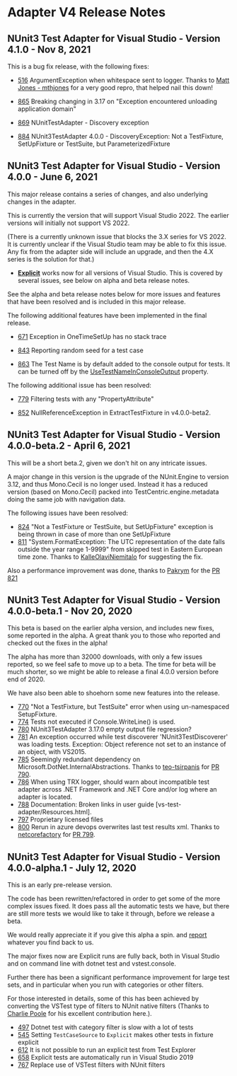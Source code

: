 # Adapter V4 Release Notes

## NUnit3 Test Adapter for Visual Studio - Version 4.1.0 - Nov 8, 2021

This is a bug fix release, with the following fixes:

* [516](https://github.com/nunit/nunit3-vs-adapter/issues/516) ArgumentException when whitespace sent to logger. Thanks to [Matt Jones - mthjones](https://github.com/mthjones) for a very good repro, that helped nail this down!

* [865](https://github.com/nunit/nunit3-vs-adapter/issues/865) Breaking changing in 3.17 on "Exception encountered unloading application domain"

* [869](https://github.com/nunit/nunit3-vs-adapter/issues/869) NUnitTestAdapter - Discovery exception

* [884](https://github.com/nunit/nunit3-vs-adapter/issues/884) NUnit3TestAdapter 4.0.0 - DiscoveryException: Not a TestFixture, SetUpFixture or TestSuite, but ParameterizedFixture

## NUnit3 Test Adapter for Visual Studio - Version 4.0.0 - June 6, 2021

This major release contains a series of changes, and also underlying changes in the adapter.  

This is currently the version that will support Visual Studio 2022.  The earlier versions will initially not support VS 2022.

(There is a currently unknown issue that blocks the 3.X series for VS 2022.  It is currently unclear if the Visual Studio team may be able to fix this issue. Any fix from the adapter side will include an upgrade, and then the 4.X series is the solution for that.)

* [**Explicit**](https://github.com/nunit/nunit3-vs-adapter/issues?q=is%3Aissue+is%3Aclosed+project%3Anunit%2Fnunit3-vs-adapter%2F3) works now for all versions of Visual Studio. This is covered by several issues, see below on alpha and beta release notes.  

See the alpha and beta release notes below for more issues and features that have been resolved and is included in this major release.

The following additional features have been implemented in the final release.

* [671](https://github.com/nunit/nunit3-vs-adapter/issues/671) Exception in OneTimeSetUp has no stack trace

* [843](https://github.com/nunit/nunit3-vs-adapter/issues/843) Reporting random seed for a test case

* [863](https://github.com/nunit/nunit3-vs-adapter/pull/863) The Test Name is by default added to the console output for tests. It can be turned off by the [UseTestNameInConsoleOutput](https://docs.nunit.org/articles/vs-test-adapter/Tips-And-Tricks.html#usetestnameinconsoleoutput) property.

The following additional issue has been resolved:

* [779](https://github.com/nunit/nunit3-vs-adapter/issues/779) Filtering tests with any "PropertyAttribute"

* [852](https://github.com/nunit/nunit3-vs-adapter/issues/852) NullReferenceException in ExtractTestFixture in v4.0.0-beta2.

## NUnit3 Test Adapter for Visual Studio - Version 4.0.0-beta.2 - April 6, 2021

This will be a short beta.2, given we don't hit on any intricate issues.  

A major change in this version is the upgrade of the NUnit.Engine to version 3.12, and thus Mono.Cecil is no longer used.  Instead it has a reduced version (based on Mono.Cecil) packed into TestCentric.engine.metadata doing the same job with navigation data.  

The following issues have been resolved:

* [824](https://github.com/nunit/nunit3-vs-adapter/issues/824 ) "Not a TestFixture or TestSuite, but SetUpFixture" exception is being thrown in case of more than one SetUpFixture
* [811](https://github.com/nunit/nunit3-vs-adapter/issues/811) "System.FormatException: The UTC representation of the date falls outside the year range 1-9999" from skipped test in Eastern European time zone.  Thanks to [KalleOlaviNiemitalo](https://github.com/KalleOlaviNiemitalo) for suggesting the fix.

Also a performance improvement was done, thanks to [Pakrym](https://github.com/pakrym) for the [PR 821](https://github.com/nunit/nunit3-vs-adapter/pull/821)

## NUnit3 Test Adapter for Visual Studio - Version 4.0.0-beta.1 - Nov 20, 2020

This beta is based on the earlier alpha version, and includes new fixes, some reported in the alpha. A great thank you to those who reported and checked out the fixes in the alpha!

The alpha has more than 32000 downloads, with only a few issues reported, so we feel safe to move up to a beta.  The time for beta will be much shorter, so we might be able to release a final 4.0.0 version before end of 2020.

We have also been able to shoehorn some new features into the release.

* [770](https://github.com/nunit/nunit3-vs-adapter/issues/770)  "Not a TestFixture, but TestSuite" error when using un-namespaced SetupFixture.
* [774](https://github.com/nunit/nunit3-vs-adapter/issues/774) Tests not executed if Console.WriteLine() is used.
* [780](https://github.com/nunit/nunit3-vs-adapter/issues/780) NUnit3TestAdapter 3.17.0 empty output file regression?
* [781](https://github.com/nunit/nunit3-vs-adapter/issues/781) An exception occurred while test discoverer 'NUnit3TestDiscoverer' was loading tests. Exception: Object reference not set to an instance of an object, with VS2015.
* [785](https://github.com/nunit/nunit3-vs-adapter/issues/785) Seemingly redundant dependency on Microsoft.DotNet.InternalAbstractions. Thanks to [teo-tsirpanis](https://github.com/teo-tsirpanis) for [PR 790](https://github.com/nunit/nunit3-vs-adapter/pull/790).
* [786](https://github.com/nunit/nunit3-vs-adapter/issues/786) When using TRX logger, should warn about incompatible test adapter across .NET Framework and .NET Core and/or log where an adapter is located.
* [788](https://github.com/nunit/nunit3-vs-adapter/issues/788) Documentation: Broken links in user guide [vs-test-adapter/Resources.html].
* [797](https://github.com/nunit/nunit3-vs-adapter/issues/797) Proprietary licensed files
* [800](https://github.com/nunit/nunit3-vs-adapter/issues/800) Rerun in azure devops overwrites last test results xml. Thanks to [netcorefactory](https://github.com/netcorefactory) for [PR 799](https://github.com/nunit/nunit3-vs-adapter/pull/799).

## NUnit3 Test Adapter for Visual Studio - Version 4.0.0-alpha.1 - July 12, 2020

This is an early pre-release version.  

The code has been rewritten/refactored in order to get some of the more complex issues fixed.  It does pass all the automatic tests we have, but there are still more tests we would like to take it through, before we release a beta.  

We would really appreciate it if you give this alpha a spin. and [report](https://github.com/nunit/nunit3-vs-adapter/issues) whatever you find back to us.

The major fixes now are Explicit runs are fully back, both in Visual Studio and on command line with dotnet test and vstest.console.

Further there has been a significant performance improvement for large test sets, and in particular when you run with categories or other filters.

For those interested in details, some of this has been achieved by converting the VSTest type of filters to NUnit native filters  (Thanks to [Charlie Poole](https://github.com/CharliePoole) for his excellent contribution here.).

* [497](https://github.com/nunit/nunit3-vs-adapter/issues/497)  Dotnet test with category filter is slow with a lot of tests
* [545](https://github.com/nunit/nunit3-vs-adapter/issues/545)  Setting `TestCaseSource` to `Explicit` makes other tests in fixture explicit
* [612](https://github.com/nunit/nunit3-vs-adapter/issues/612)  It is not possible to run an explicit test from Test Explorer
* [658](https://github.com/nunit/nunit3-vs-adapter/issues/658)  Explicit tests are automatically run in Visual Studio 2019
* [767](https://github.com/nunit/nunit3-vs-adapter/issues/767)  Replace use of VSTest filters with NUnit filters
